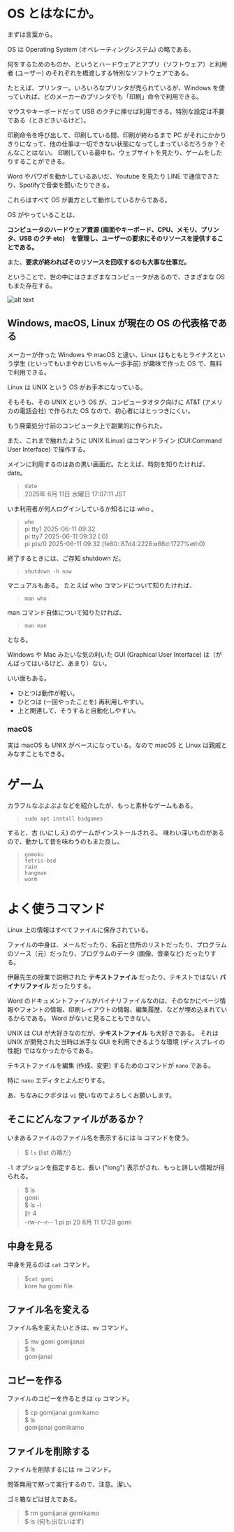 # OS とはなにか。

まずは言葉から。

OS は Operating System (オペレーティングシステム) の略である。

何をするためのものか、というとハードウェアとアプリ（ソフトウェア）と利用者 (ユーザー) のそれぞれを橋渡しする特別なソフトウェアである。

たとえば、プリンター。いろいろなプリンタが売られているが、Windows を使っていれば、どのメーカーのプリンタでも「印刷」命令で利用できる。

マウスやキーボードだって USB のクチに挿せば利用できる。特別な設定は不要である（ときどきいるけど）。

印刷命令を呼び出して、印刷している間、印刷が終わるまで PC がそれにかかりきりになって、他の仕事は一切できない状態になってしまっているだろうか？そんなことはない。
印刷している最中も、ウェブサイトを見たり、ゲームをしたりすることができる。

Word やパワポを動かしているあいだ、Youtube を見たり LINE で通信できたり、Spotifyで音楽を聞いたりできる。

これらはすべて OS が裏方として動作しているからである。

OS がやっていることは、

**コンピュータのハードウェア資源 (画面やキーボード、CPU、メモリ、プリンタ、USB のクチ etc)　を管理し、ユーザーの要求にそのリソースを提供することである。**

また、**要求が終わればそのリソースを回収するのも大事な仕事だ。**

ということで、世の中にはさまざまなコンピュータがあるので、さまざまな OS もまた存在する。

![alt text](image.png)

## Windows, macOS, Linux が現在の OS の代表格である

メーカーが作った Windows や macOS と違い、Linux はもともとライナスという学生 (といってもいまやおじいちゃん一歩手前) が趣味で作った OS で、無料で利用できる。

Linux は UNIX という OS がお手本になっている。

そもそも、その UNIX という OS が、コンピュータオタク向けに AT&T (アメリカの電話会社) で作られた OS なので、初心者にはとっつきにくい。

もう廃棄処分寸前のコンピュータ上で副業的に作られた。

また、これまで触れたように UNIX (Linux) はコマンドライン (CUI:Command User Interface) で操作する。

メインに利用するのはあの黒い画面だ。たとえば、時刻を知りたければ、date。

> `date`  
> 2025年  6月 11日 水曜日 17:07:11 JST  

いま利用者が何人ログインしているか知るには who 。

> `who`  
> pi       tty1         2025-06-11 09:32  
> pi       tty7         2025-06-11 09:32 (:0)  
> pi       pts/0        2025-06-11 09:32 (fe80::87d4:2226:e66d:1727%eth0)  

終了するときには、ご存知 shutdown だ。

> `shutdown -h now`

マニュアルもある。 たとえば who コマンドについて知りたければ、

> `man who`

man コマンド自体について知りたければ、

> `man man`

となる。

Windows や Mac みたいな気の利いた GUI (Graphical User Interface) は（がんばってはいるけど、あまり）ない。

いい面もある。

* ひとつは動作が軽い。
* ひとつは (一回やったことを) 再利用しやすい。
* 上と関連して、そうすると自動化しやすい。

### macOS
実は macOS も UNIX がベースになっている。なので macOS と Linux は親戚とみなすこともできる。

# ゲーム

カラフルなぷよぷよなどを紹介したが、もっと素朴なゲームもある。

> `sudo apt install bsdgames`

すると、古 (いにしえ) のゲームがインストールされる。
味わい深いものがあるので、動かして昔を味わうのもまた良し。

> `gomoku`  
> `tetris-bsd`  
> `rain`  
> `hangman`  
> `worm`  

# よく使うコマンド

Linux 上の情報はすべてファイルに保存されている。

ファイルの中身は、メールだったり、名前と住所のリストだったり、プログラムのソース（元）だったり、プログラムのデータ (画像、音楽など) だったりする。


伊藤先生の授業で説明された **テキストファイル** だったり、テキストではない **バイナリファイル** だったりする。

Word のドキュメントファイルがバイナリファイルなのは、そのなかにページ情報やフォントの情報、印刷レイアウトの情報、編集履歴、などが埋め込まれているからである。
Word がないと見ることもできない。

UNIX は CUI が大好きなのだが、**テキストファイル** も大好きである。
それは UNIX が開発された当時は派手な GUI を利用できるような環境 (ディスプレイの性能) ではなかったからである。

テキストファイルを編集 (作成、変更) するためのコマンドが `nano` である。

特に `nano` エディタとよんだりする。

あ、ちなみにクボタは `vi` 使いなのでよろしくお願いします。

## そこにどんなファイルがあるか？

いまあるファイルのファイル名を表示するには ls コマンドを使う。

> $ `ls` (list の略だ)

`-l` オプションを指定すると、長い ("long") 表示がされ、もっと詳しい情報が得られる。

> $ ls  
> gomi  
> $ ls -l  
> 計 4  
> -rw-r--r-- 1 pi pi 20  6月 11 17:29 gomi  

## 中身を見る

中身を見るのは `cat` コマンド。

> $`cat gomi`  
> kore ha gomi file.

## ファイル名を変える

ファイル名を変えたいときは、`mv` コマンド。
 
> $ mv gomi gomijanai  
> $ ls  
> gomijanai  

## コピーを作る

ファイルのコピーを作るときは `cp` コマンド。

> $ cp gomijanai gomikamo  
> $ ls  
> gomijanai  gomikamo

## ファイルを削除する

ファイルを削除するには `rm` コマンド。

問答無用で黙って実行するので、注意。潔い。

ゴミ箱などは甘えである。

> $ rm gomijanai gomikamo  
> $ ls  (何も出ないはず)
